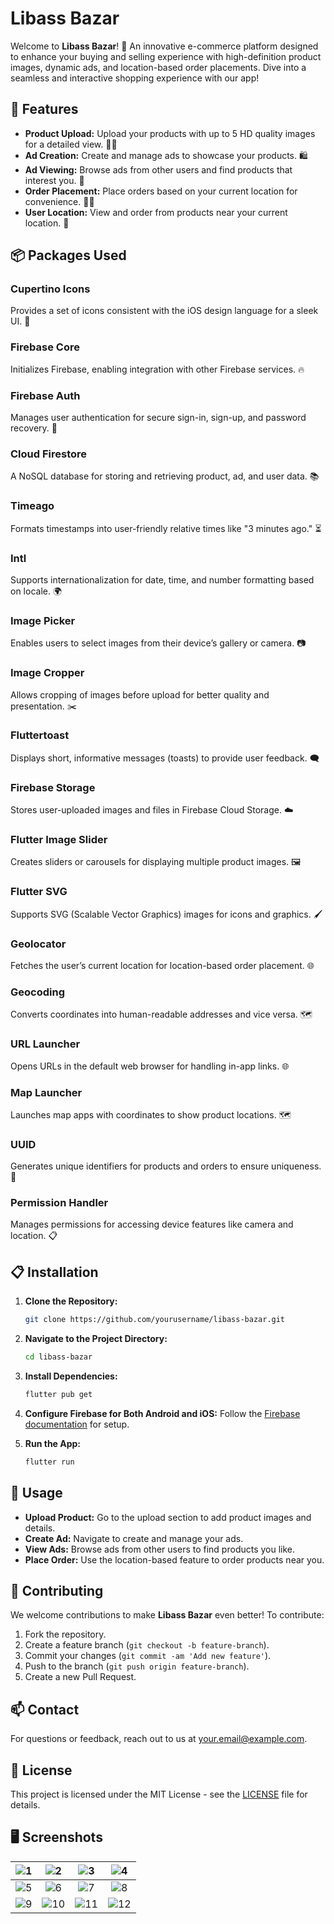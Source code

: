 # Libass Bazar

Welcome to **Libass Bazar**! 🎉 An innovative e-commerce platform designed to enhance your buying and selling experience with high-definition product images, dynamic ads, and location-based order placements. Dive into a seamless and interactive shopping experience with our app!

## 🚀 Features

- **Product Upload:** Upload your products with up to 5 HD quality images for a detailed view. 📸✨
- **Ad Creation:** Create and manage ads to showcase your products. 🛍️
- **Ad Viewing:** Browse ads from other users and find products that interest you. 👀
- **Order Placement:** Place orders based on your current location for convenience. 📍🛒
- **User Location:** View and order from products near your current location. 📍

## 📦 Packages Used

### Cupertino Icons
Provides a set of icons consistent with the iOS design language for a sleek UI. 📱

### Firebase Core
Initializes Firebase, enabling integration with other Firebase services. 🔥

### Firebase Auth
Manages user authentication for secure sign-in, sign-up, and password recovery. 🔐

### Cloud Firestore
A NoSQL database for storing and retrieving product, ad, and user data. 📚

### Timeago
Formats timestamps into user-friendly relative times like "3 minutes ago." ⏳

### Intl
Supports internationalization for date, time, and number formatting based on locale. 🌍

### Image Picker
Enables users to select images from their device’s gallery or camera. 📷

### Image Cropper
Allows cropping of images before upload for better quality and presentation. ✂️

### Fluttertoast
Displays short, informative messages (toasts) to provide user feedback. 🗨️

### Firebase Storage
Stores user-uploaded images and files in Firebase Cloud Storage. ☁️

### Flutter Image Slider
Creates sliders or carousels for displaying multiple product images. 🖼️

### Flutter SVG
Supports SVG (Scalable Vector Graphics) images for icons and graphics. 🖌️

### Geolocator
Fetches the user’s current location for location-based order placement. 🌐

### Geocoding
Converts coordinates into human-readable addresses and vice versa. 🗺️

### URL Launcher
Opens URLs in the default web browser for handling in-app links. 🌐

### Map Launcher
Launches map apps with coordinates to show product locations. 🗺️

### UUID
Generates unique identifiers for products and orders to ensure uniqueness. 🔢

### Permission Handler
Manages permissions for accessing device features like camera and location. 📋

## 📋 Installation

1. **Clone the Repository:**
   ```bash
   git clone https://github.com/yourusername/libass-bazar.git
   ```

2. **Navigate to the Project Directory:**
   ```bash
   cd libass-bazar
   ```

3. **Install Dependencies:**
   ```bash
   flutter pub get
   ```

4. **Configure Firebase for Both Android and iOS:**
   Follow the [Firebase documentation](https://firebase.google.com/docs/flutter/setup) for setup.

5. **Run the App:**
   ```bash
   flutter run
   ```

## 📖 Usage

- **Upload Product:** Go to the upload section to add product images and details.
- **Create Ad:** Navigate to create and manage your ads.
- **View Ads:** Browse ads from other users to find products you like.
- **Place Order:** Use the location-based feature to order products near you.

## 🤝 Contributing

We welcome contributions to make **Libass Bazar** even better! To contribute:

1. Fork the repository.
2. Create a feature branch (`git checkout -b feature-branch`).
3. Commit your changes (`git commit -am 'Add new feature'`).
4. Push to the branch (`git push origin feature-branch`).
5. Create a new Pull Request.

## 📫 Contact

For questions or feedback, reach out to us at [your.email@example.com](awansharjeel1122@example.com).

## 📜 License

This project is licensed under the MIT License - see the [LICENSE](LICENSE) file for details.

## 🖥️ Screenshots

| ![1](https://github.com/user-attachments/assets/73d850b5-12ff-44a8-a4b1-a925f03eb375) | ![2](https://github.com/user-attachments/assets/5905f612-5a48-4694-aa25-5a9fc8150c0a) | ![3](https://github.com/user-attachments/assets/2f0b7857-04c1-4b36-966d-0a315274d6cd) | ![4](https://github.com/user-attachments/assets/4b58f4ae-0398-4722-8039-8d71d215368e) |
|:---:|:---:|:---:|:---:|
| ![5](https://github.com/user-attachments/assets/41e3c5f4-b1be-44bc-b2a8-7e34c3eb9a86) | ![6](https://github.com/user-attachments/assets/f5a8c60f-490f-4138-a7aa-cc38be523877) | ![7](https://github.com/user-attachments/assets/14aed84c-dcf1-4d0a-9c31-daee9e4c81f5) | ![8](https://github.com/user-attachments/assets/2127c925-18fa-4e16-b274-fd86bcd736ce) |
| ![9](https://github.com/user-attachments/assets/391dc432-071e-465a-944c-91bc68a8745b) | ![10](https://github.com/user-attachments/assets/ddc364f9-2e0c-4933-ac3c-a72abaef4a21) | ![11](https://github.com/user-attachments/assets/212dfa1d-117d-425c-9149-817bbc9e8ac4) | ![12](https://github.com/user-attachments/assets/0377d0a6-721e-4b1a-861b-f82e9d02d8a4) |
